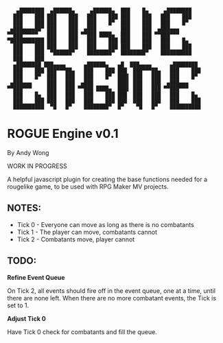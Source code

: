 ```
   ▄████████  ▄██████▄     ▄██████▄  ███    █▄     ▄████████
  ███    ███ ███    ███   ███    ███ ███    ███   ███    ███
  ███    ███ ███    ███   ███    █▀  ███    ███   ███    █▀
 ▄███▄▄▄▄██▀ ███    ███  ▄███        ███    ███  ▄███▄▄▄
▀▀███▀▀▀▀▀   ███    ███ ▀▀███ ████▄  ███    ███ ▀▀███▀▀▀
▀███████████ ███    ███   ███    ███ ███    ███   ███    █▄
  ███    ███ ███    ███   ███    ███ ███    ███   ███    ███
  ███    ███  ▀██████▀    ████████▀  ████████▀    ██████████
  ███    ███
  ▄████████ ███▄▄▄▄      ▄██████▄   ▄█  ███▄▄▄▄      ▄████████
  ███    ███ ███▀▀▀██▄   ███    ███ ███  ███▀▀▀██▄   ███    ███
  ███    █▀  ███   ███   ███    █▀  ███▌ ███   ███   ███    █▀
 ▄███▄▄▄     ███   ███  ▄███        ███▌ ███   ███  ▄███▄▄▄
▀▀███▀▀▀     ███   ███ ▀▀███ ████▄  ███▌ ███   ███ ▀▀███▀▀▀
  ███    █▄  ███   ███   ███    ███ ███  ███   ███   ███    █▄
  ███    ███ ███   ███   ███    ███ ███  ███   ███   ███    ███
  ██████████  ▀█   █▀    ████████▀  █▀    ▀█   █▀    ██████████
```

ROGUE Engine v0.1
=================
By Andy Wong

WORK IN PROGRESS

A helpful javascript plugin for creating the base functions needed for a
rougelike game, to be used with RPG Maker MV projects.

NOTES:
-----
* Tick 0 - Everyone can move as long as there is no combatants
* Tick 1 - The player can move, combatants cannot
* Tick 2 - Combatants move, player cannot

TODO:
-----
**Refine Event Queue**

On Tick 2, all events should fire off in the event queue, one at a time,
until there are none left. When there are no more combatant events,
the Tick is set to 1.

**Adjust Tick 0**

Have Tick 0 check for combatants and fill the queue.
